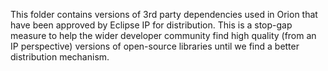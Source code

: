This folder contains versions of 3rd party dependencies used in Orion
that have been approved by Eclipse IP for distribution. This is a stop-gap
measure to help the wider developer community find high quality (from an IP perspective) 
versions of open-source libraries until we find a better distribution mechanism.